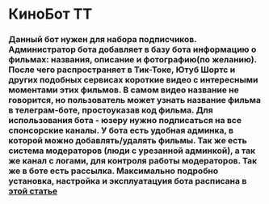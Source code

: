 # **КиноБот ТТ**
### Данный бот нужен для набора подписчиков. Администратор бота добавляет в базу бота информацию о фильмах: названия, описание и фотографию(по желанию). После чего распространяет в Тик-Токе, Ютуб Шортс и других подобных сервисах короткие видео с интересными моментами этих фильмов. В самом видео название не говорится, но пользователь может узнать название фильма в телеграм-боте, простоуказав код фильма. Для использования бота - юзеру нужно подписаться на все спонсорские каналы. У бота есть удобная админка,  в которой можно добавлять/удалять фильмы. Так же есть система модераторов (люди с урезанной админкой), а так же канал с логами, для контроля работы модераторов. Так же в боте есть рассылка. Максимально подробно установка, настройка и эксплуатацуия бота расписана в [этой статье](https://telegra.ph/Bot-obmennik-kripty-01-10)
